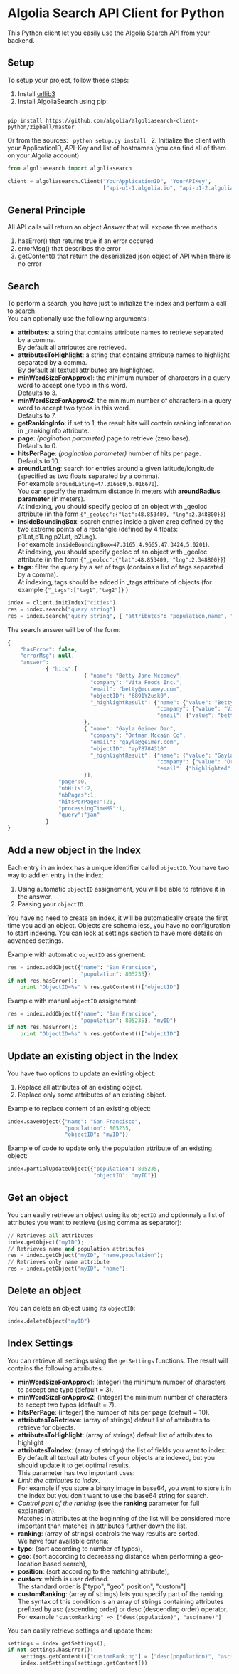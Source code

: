 Algolia Search API Client for Python
==================

This Python client let you easily use the Algolia Search API from your backend.

Setup
-------------
To setup your project, follow these steps:

 1. Install [urllib3](https://pypi.python.org/pypi/urllib3)
 2. Install AlgoliaSearch using pip:

 <code>
pip install https://github.com/algolia/algoliasearch-client-python/zipball/master
</code>

Or from the sources:
<code>
python setup.py install
</code>
 2. Initialize the client with your ApplicationID, API-Key and list of hostnames (you can find all of them on your Algolia account)

```python
from algoliasearch import algoliasearch

client = algoliasearch.Client("YourApplicationID", 'YourAPIKey', 
                              ["api-u1-1.algolia.io", "api-u1-2.algolia.io", "api-u1-3.algolia.io"])
```

General Principle
-------------

All API calls will return an object <em>Answer</em> that will expose three methods

 1. hasError() that returns true if an error occured
 2. errorMsg() that describes the error
 3. getContent() that return the deserialized json object of API when there is no error

Search 
-------------
To perform a search, you have just to initialize the index and perform a call to search.<br/>
You can optionally use the following arguments :

 * **attributes**: a string that contains attribute names to retrieve separated by a comma.<br/>By default all attributes are retrieved.
 * **attributesToHighlight**: a string that contains attribute names to highlight separated by a comma.<br/>By default all textual attributes are highlighted.
 * **minWordSizeForApprox1**: the minimum number of characters in a query word to accept one typo in this word.<br/>Defaults to 3.
 * **minWordSizeForApprox2**: the minimum number of characters in a query word to accept two typos in this word.<br/>Defaults to 7.
 * **getRankingInfo**: if set to 1, the result hits will contain ranking information in _rankingInfo attribute.
 * **page**: *(pagination parameter)* page to retrieve (zero base).<br/>Defaults to 0.
 * **hitsPerPage**: *(pagination parameter)* number of hits per page.<br/>Defaults to 10.
 * **aroundLatLng**: search for entries around a given latitude/longitude (specified as two floats separated by a comma).<br/>For example `aroundLatLng=47.316669,5.016670`).<br/>You can specify the maximum distance in meters with **aroundRadius parameter** (in meters).<br/>At indexing, you should specify geoloc of an object with _geoloc attribute (in the form `{"_geoloc":{"lat":48.853409, "lng":2.348800}}`)
 * **insideBoundingBox**: search entries inside a given area defined by the two extreme points of a rectangle (defined by 4 floats: p1Lat,p1Lng,p2Lat, p2Lng).<br/>For example `insideBoundingBox=47.3165,4.9665,47.3424,5.0201`).<br/>At indexing, you should specify geoloc of an object with _geoloc attribute (in the form `{"_geoloc":{"lat":48.853409, "lng":2.348800}}`)
 * **tags**: filter the query by a set of tags (contains a list of tags separated by a comma).<br/>At indexing, tags should be added in _tags attribute of objects (for example `{"_tags":["tag1","tag2"]}` )

```python
index = client.initIndex("cities")
res = index.search("query string")
res = index.search("query string", { "attributes": "population,name", "hitsPerPage": 20})
```

The search answer will be of the form:

```javascript
{
    "hasError": false,
    "errorMsg": null,
    "answer":
            { "hits":[
                        { "name": "Betty Jane Mccamey",
                          "company": "Vita Foods Inc.",
                          "email": "betty@mccamey.com",
                          "objectID": "6891Y2usk0",
                          "_highlightResult": {"name": {"value": "Betty <em>Jan</em>e Mccamey", "matchLevel": "full"}, 
                                               "company": {"value": "Vita Foods Inc.", "matchLevel": "none"},
                                               "email": {"value": "betty@mccamey.com", "matchLevel": "none"} }
                        },
                        { "name": "Gayla Geimer Dan", 
                          "company": "Ortman Mccain Co", 
                          "email": "gayla@geimer.com", 
                          "objectID": "ap78784310" 
                          "_highlightResult": {"name": {"value": "Gayla Geimer <em>Dan</em>", "matchLevel": "full" },
                                               "company": {"value": "Ortman Mccain Co", "matchLevel": "none" },
                                               "email": {"highlighted": "gayla@geimer.com", "matchLevel": "none" } }
                        }],
                "page":0,
                "nbHits":2,
                "nbPages":1,
                "hitsPerPage:":20,
                "processingTimeMS":1,
                "query":"jan"
            }
}
```

Add a new object in the Index
-------------

Each entry in an index has a unique identifier called `objectID`. You have two way to add en entry in the index:

 1. Using automatic `objectID` assignement, you will be able to retrieve it in the answer.
 2. Passing your `objectID`

You have no need to create an index, it will be automatically create the first time you add an object.
Objects are schema less, you have no configuration to start indexing. You can look at settings section to have more details on advanced settings.

Example with automatic `objectID` assignement:

```python
res = index.addObject({"name": "San Francisco", 
                       "population": 805235})
if not res.hasError():
    print "ObjectID=%s" % res.getContent()["objectID"]
```

Example with manual `objectID` assignement:

```python
res = index.addObject({"name": "San Francisco", 
                       "population": 805235}, "myID")
if not res.hasError():
    print "ObjectID=%s" % res.getContent()["objectID"]
```

Update an existing object in the Index
-------------

You have two options to update an existing object:

 1. Replace all attributes of an existing object.
 2. Replace only some attributes of an existing object.

Example to replace content of an existing object:

```python
index.saveObject({"name": "San Francisco", 
                  "population": 805235, 
                  "objectID": "myID"})
```

Example of code to update only the population attribute of an existing object:

```python
index.partialUpdateObject({"population": 805235, 
                           "objectID": "myID"})
```

Get an object
-------------

You can easily retrieve an object using its `objectID` and optionnaly a list of attributes you want to retrieve (using comma as separator):

```python
// Retrieves all attributes
index.getObject("myID");
// Retrieves name and population attributes
res = index.getObject("myID", "name,population");
// Retrieves only name attribute
res = index.getObject("myID", "name");
```

Delete an object
-------------

You can delete an object using its `objectID`:

```python
index.deleteObject("myID")
```

Index Settings
-------------

You can retrieve all settings using the `getSettings` functions. The result will contains the following attributes:

 * **minWordSizeForApprox1**: (integer) the minimum number of characters to accept one typo (default = 3).
 * **minWordSizeForApprox2**: (integer) the minimum number of characters to accept two typos (default = 7).
 * **hitsPerPage**: (integer) the number of hits per page (default = 10).
 * **attributesToRetrieve**: (array of strings) default list of attributes to retrieve for objects.
 * **attributesToHighlight**: (array of strings) default list of attributes to highlight
 * **attributesToIndex**: (array of strings) the list of fields you want to index.<br/>By default all textual attributes of your objects are indexed, but you should update it to get optimal results.<br/>
 This parameter has two important uses:
  *  *Limit the attributes to index*.<br/> 
For example if you store a binary image in base64, you want to store it in the index but you don't want to use the base64 string for search.
  * *Control part of the ranking* (see the **ranking** parameter for full explanation).<br/>
Matches in attributes at the beginning of the list will be considered more important than matches in attributes further down the list.
 * **ranking**: (array of strings) controls the way results are sorted.<br/>
We have four available criteria: 
  * **typo**: (sort according to number of typos),
  * **geo**: (sort according to decreassing distance when performing a geo-location based search),
  * **position**: (sort according to the matching attribute), 
  * **custom**: which is user defined.<br/>
The standard order is ["typo", "geo", position", "custom"]
 * **customRanking**: (array of strings) lets you specify part of the ranking.<br/>
The syntax of this condition is an array of strings containing attributes prefixed by asc (ascending order) or desc (descending order) operator.<br/>
For example `"customRanking" => ["desc(population)", "asc(name)"]`

You can easily retrieve settings and update them:

```python
settings = index.getSettings();
if not settings.hasError():
    settings.getContent()["customRanking"] = ["desc(population)", "asc(name)"]
    index.setSettings(settings.getContent())
```
